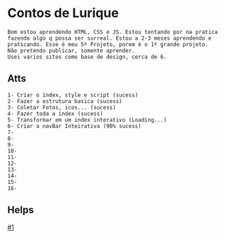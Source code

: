 # Contos de Lurique
    Bom estou aprendendo HTML, CSS e JS. Estou tentando por na pratica fazendo algo q possa ser surreal. Estou a 2-3 meses aprendendo e praticando. Esse é meu 5º Projeto, porem é o 1º grande projeto.
    Não pretendo publicar, somente aprender.
    Usei varios sites como base de design, cerca de 6.

## Atts
    1- Criar o index, style e script (sucess)
    2- Fazer a estrutura basica (sucess)
    3- Coletar Fotos, icos... (sucess)
    4- Fazer toda a index (sucess)
    5- Transformar em um index interativo (Loading...)
    6- Criar a navBar Inteirativa (90% sucess)
    7-
    8-
    9-
    10-
    11-
    12-
    13-
    14-
    15-
    16-


## Helps
 [#1](https://github.com/LuriqueProg/Contos-de-Lurique/issues/1)
 
